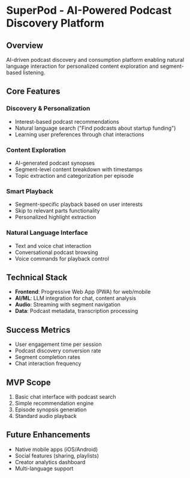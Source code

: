 # SuperPod - AI-Powered Podcast Discovery Platform

## Overview
AI-driven podcast discovery and consumption platform enabling natural language interaction for personalized content exploration and segment-based listening.

## Core Features

### Discovery & Personalization
- Interest-based podcast recommendations
- Natural language search ("Find podcasts about startup funding")
- Learning user preferences through chat interactions

### Content Exploration
- AI-generated podcast synopses
- Segment-level content breakdown with timestamps
- Topic extraction and categorization per episode

### Smart Playback
- Segment-specific playback based on user interests
- Skip to relevant parts functionality
- Personalized highlight extraction

### Natural Language Interface
- Text and voice chat interaction
- Conversational podcast browsing
- Voice commands for playback control

## Technical Stack
- **Frontend**: Progressive Web App (PWA) for web/mobile
- **AI/ML**: LLM integration for chat, content analysis
- **Audio**: Streaming with segment navigation
- **Data**: Podcast metadata, transcription processing

## Success Metrics
- User engagement time per session
- Podcast discovery conversion rate
- Segment completion rates
- Chat interaction frequency

## MVP Scope
1. Basic chat interface with podcast search
2. Simple recommendation engine
3. Episode synopsis generation
4. Standard audio playback

## Future Enhancements
- Native mobile apps (iOS/Android)
- Social features (sharing, playlists)
- Creator analytics dashboard
- Multi-language support